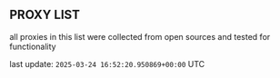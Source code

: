 ## PROXY LIST

all proxies in this list were collected from open sources and tested for functionality

last update: `2025-03-24 16:52:20.950869+00:00` UTC
